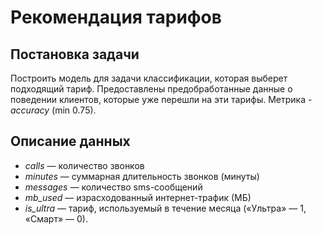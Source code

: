 # Рекомендация тарифов

## Постановка задачи
Построить модель для задачи классификации, которая выберет подходящий тариф. Предоставлены предобработанные данные о поведении клиентов, которые уже перешли на эти тарифы.
Метрика - *accuracy* (min 0.75).

## Описание данных

* _сalls_    — количество звонков
* _minutes_  — суммарная длительность звонков (минуты)
* _messages_ — количество sms-сообщений
* _mb_used_  — израсходованный интернет-трафик (МБ)
* _is_ultra_ — тариф, используемый в течение месяца («Ультра» — 1, «Смарт» — 0).

